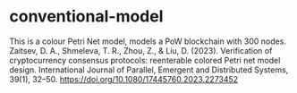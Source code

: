 # conventional-model
This is a colour Petri Net model, models a PoW blockchain with 300 nodes.
Zaitsev, D. A., Shmeleva, T. R., Zhou, Z., & Liu, D. (2023). Verification of cryptocurrency consensus protocols: reenterable colored Petri net model design. International Journal of Parallel, Emergent and Distributed Systems, 39(1), 32–50. https://doi.org/10.1080/17445760.2023.2273452

